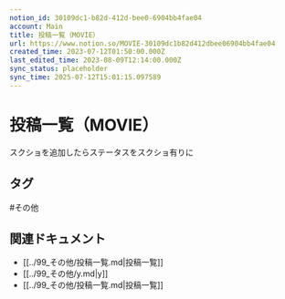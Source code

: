 ```yaml
---
notion_id: 30109dc1-b82d-412d-bee0-6904bb4fae04
account: Main
title: 投稿一覧（MOVIE）
url: https://www.notion.so/MOVIE-30109dc1b82d412dbee06904bb4fae04
created_time: 2023-07-12T01:50:00.000Z
last_edited_time: 2023-08-09T12:14:00.000Z
sync_status: placeholder
sync_time: 2025-07-12T15:01:15.097589
---
```

# 投稿一覧（MOVIE）

スクショを追加したらステータスをスクショ有りに

## タグ

#その他 

## 関連ドキュメント

- [[../99_その他/投稿一覧.md|投稿一覧]]
- [[../99_その他/y.md|y]]
- [[../99_その他/投稿一覧.md|投稿一覧]]
